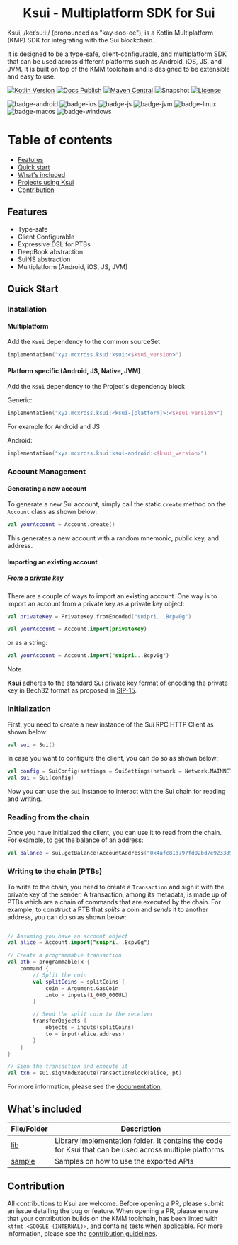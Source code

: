 <h1 align="center">Ksui - Multiplatform SDK for Sui</h1>

Ksui, /keɪˈsuːiː/ (pronounced as "kay-soo-ee"), is a Kotlin Multiplatform (KMP) SDK for integrating with the Sui
blockchain.

It is designed to be a type-safe, client-configurable, and multiplatform SDK that can be used across
different platforms such as Android, iOS, JS, and JVM. It is built on top of the KMM toolchain and is designed to be
extensible and easy to use.


[![Kotlin Version](https://img.shields.io/badge/Kotlin-v1.9.23-B125EA?logo=kotlin)](https://kotlinlang.org)
[![Docs Publish](https://github.com/mcxross/ksui/actions/workflows/docs-publish.yml/badge.svg)](https://github.com/mcxross/ksui/actions/workflows/docs-publish.yml)
[![Maven Central](https://img.shields.io/maven-central/v/xyz.mcxross.ksui/ksui)](https://search.maven.org/artifact/xyz.mcxross.ksui/ksui)
![Snapshot](https://img.shields.io/nexus/s/xyz.mcxross.ksui/ksui?server=https%3A%2F%2Fs01.oss.sonatype.org&label=Snapshot)
[![License](https://img.shields.io/badge/license-Apache%202.0-blue.svg)](LICENSE)

![badge-android](http://img.shields.io/badge/Platform-Android-brightgreen.svg?logo=android)
![badge-ios](http://img.shields.io/badge/Platform-iOS-orange.svg?logo=apple)
![badge-js](http://img.shields.io/badge/Platform-NodeJS-yellow.svg?logo=javascript)
![badge-jvm](http://img.shields.io/badge/Platform-JVM-red.svg?logo=openjdk)
![badge-linux](http://img.shields.io/badge/Platform-Linux-lightgrey.svg?logo=linux)
![badge-macos](http://img.shields.io/badge/Platform-macOS-orange.svg?logo=apple)
![badge-windows](http://img.shields.io/badge/Platform-Windows-blue.svg?logo=windows)

# Table of contents

- [Features](#features)
- [Quick start](#quick-start)
- [What's included](#whats-included)
- [Projects using Ksui](#projects-using-Ksui)
- [Contribution](#contribution)

## Features

- Type-safe
- Client Configurable
- Expressive DSL for PTBs
- DeepBook abstraction
- SuiNS abstraction
- Multiplatform (Android, iOS, JS, JVM)

## Quick Start

### Installation

#### Multiplatform

Add the `Ksui` dependency to the common sourceSet

```kotlin
implementation("xyz.mcxross.ksui:ksui:<$ksui_version>")
```

#### Platform specific (Android, JS, Native, JVM)

Add the `Ksui` dependency to the Project's dependency block

Generic:

```kotlin
implementation("xyz.mcxross.ksui:<ksui-[platform]>:<$ksui_version>")
```

For example for Android and JS

Android:

```kotlin
implementation("xyz.mcxross.ksui:ksui-android:<$ksui_version>")
```

### Account Management

#### Generating a new account

To generate a new Sui account, simply call the static `create` method on the `Account` class as shown below:

```kotlin
val yourAccount = Account.create()
```

This generates a new account with a random mnemonic, public key, and address.

#### Importing an existing account

##### From a private key

There are a couple of ways to import an existing account. One way is to import an account from a private key as a
private key object:

```kotlin
val privateKey = PrivateKey.fromEncoded("suipri...8cpv0g")

val yourAccount = Account.import(privateKey)
```

or as a string:

```kotlin
val yourAccount = Account.import("suipri...8cpv0g")
```

> [!NOTE]
> **Ksui** adheres to the standard Sui private key format of encoding the private key in Bech32 format as
> proposed in [SIP-15](https://github.com/sui-foundation/sips/blob/main/sips/sip-15.md).


### Initialization

First, you need to create a new instance of the Sui RPC HTTP Client as shown below:

```kotlin
val sui = Sui()
```

In case you want to configure the client, you can do so as shown below:

```kotlin
val config = SuiConfig(settings = SuiSettings(network = Network.MAINNET))
val sui = Sui(config)
```

Now you can use the `sui` instance to interact with the Sui chain for reading and writing.

### Reading from the chain

Once you have initialized the client, you can use it to read from the chain. For example, to get the balance of an
address:

```kotlin
val balance = sui.getBalance(AccountAddress("0x4afc81d797fd02bd7e923389677352eb592d55a00b65067fa582c05f62b4788b"))
```

### Writing to the chain (PTBs)

To write to the chain, you need to create a `Transaction` and sign it with the private key of the sender. A transaction,
among its metadata,
is made up of PTBs which are a chain of commands that are executed by the chain. For example, to construct a PTB that
*splits* a
coin and *sends* it to another address, you can do so as shown below:

```kotlin

// Assuming you have an account object
val alice = Account.import("suipri...8cpv0g")

// Create a programmable transaction
val ptb = programmableTx {
    command {
        // Split the coin
        val splitCoins = splitCoins {
            coin = Argument.GasCoin
            into = inputs(1_000_000UL)
        }

        // Send the split coin to the receiver
        transferObjects {
            objects = inputs(splitCoins)
            to = input(alice.address)
        }
    }
}

// Sign the transaction and execute it
val txn = sui.signAndExecuteTransactionBlock(alice, pt)

```

For more information, please see the [documentation](https://suicookbook.com).

## What's included

| File/Folder      | Description                                                                                             |
|------------------|---------------------------------------------------------------------------------------------------------|
| [lib](lib)       | Library implementation folder. It contains the code for Ksui that can be used across multiple platforms |
| [sample](sample) | Samples on how to use the exported APIs                                                                 |

## Contribution

All contributions to Ksui are welcome. Before opening a PR, please submit an issue detailing the bug or feature. When
opening a PR, please ensure that your contribution builds on the KMM toolchain, has been linted
with `ktfmt <GOOGLE (INTERNAL)>`, and contains tests when applicable. For more information, please see
the [contribution guidelines](CONTRIBUTING.md).
